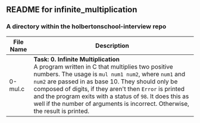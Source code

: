## README for infinite_multiplication ##
### A directory within the holbertonschool-interview repo ###

| File Name | Description |
| --------- | ----------- |
| 0-mul.c | **Task: 0. Infinite Multiplication** <br> A program written in C that multiplies two positive numbers. The usage is `mul num1 num2`, where `num1` and `num2` are passed in as base 10. They should only be composed of digits, if they aren't then `Error` is printed and the program exits with a status of `98`. It does this as well if the number of arguments is incorrect. Otherwise, the result is printed. |
